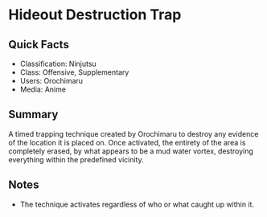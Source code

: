 # Hideout Destruction Trap

## Quick Facts
- Classification: Ninjutsu
- Class: Offensive, Supplementary
- Users: Orochimaru
- Media: Anime

## Summary
A timed trapping technique created by Orochimaru to destroy any evidence of the location it is placed on. Once activated, the entirety of the area is completely erased, by what appears to be a mud water vortex, destroying everything within the predefined vicinity.

## Notes
- The technique activates regardless of who or what caught up within it.
